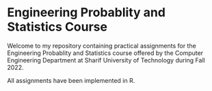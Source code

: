 # Engineering Probablity and Statistics Course
Welcome to my repository containing practical assignments for the Engineering Probablity and Statistics course offered by the Computer Engineering Department at Sharif University of Technology during Fall 2022. 

All assignments have been implemented in R.
